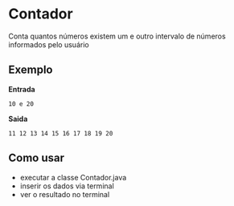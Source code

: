 # Contador
Conta quantos números existem um e outro intervalo de números informados pelo usuário

## Exemplo
**Entrada**

```
10 e 20
```

**Saida**

```
11 12 13 14 15 16 17 18 19 20
```

## Como usar
- executar a classe Contador.java
- inserir os dados via terminal
- ver o resultado no terminal